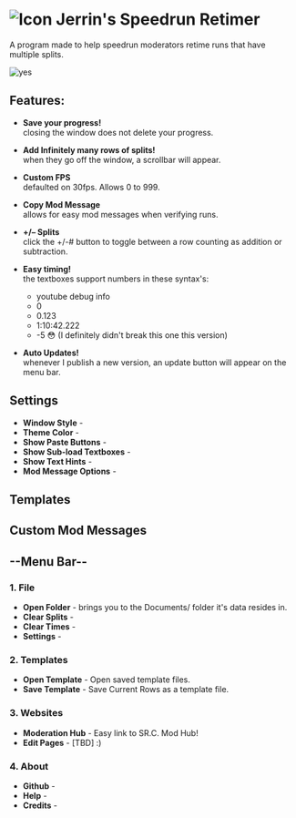 # ![Icon](https://media.discordapp.net/attachments/902396118976061461/1042515141658419200/32.png) Jerrin's Speedrun Retimer
A program made to help speedrun moderators retime runs that have multiple splits.

![yes](https://media.discordapp.net/attachments/902396118976061461/1042508248537890926/image.png)

## Features:
- **Save your progress!**  
closing the window does not delete your progress.


- **Add Infinitely many rows of splits!**  
when they go off the window, a scrollbar will appear.
    

- **Custom FPS**  
defaulted on 30fps. Allows 0 to 999.
    

- **Copy Mod Message**  
allows for easy mod messages when verifying runs.
    

- **+/– Splits**  
click the +/-# button to toggle between a row counting as addition or subtraction.


- **Easy timing!**  
the textboxes support numbers in these syntax's:
     - youtube debug info
     - 0
     - 0.123
     - 1:10:42.222
     - -5 😳 (I definitely didn't break this one this version)


- **Auto Updates!**  
whenever I publish a new version, an update button will appear on the menu bar.



## Settings
- **Window Style** - 
- **Theme Color** - 
- **Show Paste Buttons** - 
- **Show Sub-load Textboxes** - 
- **Show Text Hints** - 
- **Mod Message Options** - 



## Templates



## Custom Mod Messages



## --Menu Bar--

### 1. File
- **Open Folder** - brings you to the Documents/ folder it's data resides in.
- **Clear Splits** - 
- **Clear Times** - 
- **Settings** - 


### 2. Templates
- **Open Template** - Open saved template files.
- **Save Template** - Save Current Rows as a template file.

### 3. Websites
- **Moderation Hub** - Easy link to SR.C. Mod Hub!
- **Edit Pages** - [TBD] :)

### 4. About
- **Github** - 
- **Help** - 
- **Credits** - 
